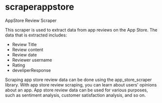 # scraperappstore
AppStore Review Scraper 

This scraper is used to extract data from app reviews on the App Store. The data that is extracted includes:
- Review Title 
- Review content
- Review date
- Reviewer username
- Rating
- develiperResponse

Scraping app store review data can be done using the app_store_scraper library. With app store review scraping, you can learn about users' opinions about an app. App store review data can be used for various purposes, such as sentiment analysis, customer satisfaction analysis, and so on.
